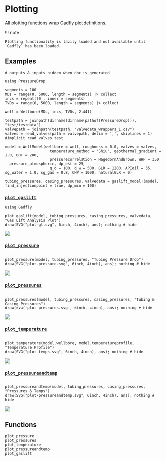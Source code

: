 # Plotting

All plotting functions wrap Gadfly plot definitions.

!!! note

    Plotting functionality is lazily loaded and not available until `Gadfly` has been loaded.

## Examples

```@setup plots
# outputs & inputs hidden when doc is generated

using PressureDrop

segments = 100
MDs = range(0, 5000, length = segments) |> collect
incs = repeat([0], inner = segments)
TVDs = range(0, 5000, length = segments) |> collect

well = Wellbore(MDs, incs, TVDs, 2.441)

testpath = joinpath(dirname(dirname(pathof(PressureDrop))), "test/testdata")
valvepath = joinpath(testpath, "valvedata_wrappers_1.csv")
valves = read_valves(path = valvepath, delim = ',', skiplines = 1) #implicit read_valves test

model = WellModel(wellbore = well, roughness = 0.0, valves = valves,
                    temperature_method = "Shiu", geothermal_gradient = 1.0, BHT = 200,
                    pressurecorrelation = HagedornAndBrown, WHP = 350 - pressure_atmospheric, dp_est = 25,
                    q_o = 100, q_w = 500, GLR = 1200, APIoil = 35, sg_water = 1.0, sg_gas = 0.8, CHP = 1000, naturalGLR = 0)

tubing_pressures, casing_pressures, valvedata = gaslift_model!(model, find_injectionpoint = true, dp_min = 100)
```

### [`plot_gaslift`](@ref)

```@example plots
using Gadfly

plot_gaslift(model, tubing_pressures, casing_pressures, valvedata, "Gas Lift Analysis Plot")
draw(SVG("plot-gl.svg", 6inch, 4inch), ans); nothing # hide
```

![](plot-gl.svg)

### [`plot_pressure`](@ref)

```@example plots

plot_pressure(model, tubing_pressures, "Tubing Pressure Drop")
draw(SVG("plot-pressure.svg", 6inch, 4inch), ans); nothing # hide
```

![](plot-pressure.svg)


### [`plot_pressures`](@ref)

```@example plots

plot_pressures(model, tubing_pressures, casing_pressures, "Tubing & Casing Pressures")
draw(SVG("plot-pressures.svg", 6inch, 4inch), ans); nothing # hide
```

![](plot-pressures.svg)


### [`plot_temperature`](@ref)

```@example plots

plot_temperature(model.wellbore, model.temperatureprofile, "Temperature Profile")
draw(SVG("plot-temps.svg", 6inch, 4inch), ans); nothing # hide
```

![](plot-temps.svg)


### [`plot_pressureandtemp`](@ref)

```@example plots

plot_pressureandtemp(model, tubing_pressures, casing_pressures, "Pressures & Temps")
draw(SVG("plot-pressureandtemp.svg", 6inch, 4inch), ans); nothing # hide
```

![](plot-pressureandtemp.svg)


## Functions

```@docs
plot_pressure
plot_pressures
plot_temperature
plot_pressureandtemp
plot_gaslift
```
